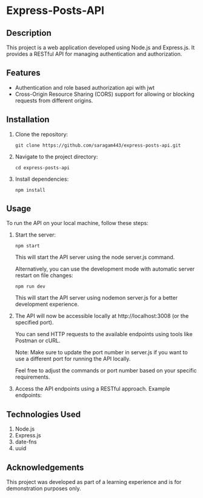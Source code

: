 # Express-Posts-API

## Description

This project is a web application developed using Node.js and Express.js. It provides a RESTful API for managing authentication and authorization.

## Features

- Authentication and role based authorization api with jwt
- Cross-Origin Resource Sharing (CORS) support for allowing or blocking requests from different origins.

## Installation

1. Clone the repository:

   ```shell
   git clone https://github.com/saragam443/express-posts-api.git
   ```

2. Navigate to the project directory:

   ```shell
   cd express-posts-api
   ```

3. Install dependencies:
   ```shell
   npm install
   ```

## Usage

To run the API on your local machine, follow these steps:

1. Start the server:

   ```shell
   npm start
   ```

   This will start the API server using the node server.js command.

   Alternatively, you can use the development mode with automatic server restart on file changes:

   ```shell
   npm run dev
   ```

   This will start the API server using nodemon server.js for a better development experience.

2. The API will now be accessible locally at http://localhost:3008 (or the specified port).

   You can send HTTP requests to the available endpoints using tools like Postman or cURL.

   Note: Make sure to update the port number in server.js if you want to use a different port for running the API locally.

   Feel free to adjust the commands or port number based on your specific requirements.

3. Access the API endpoints using a RESTful approach.
   Example endpoints:

## Technologies Used

1. Node.js
2. Express.js
3. date-fns
4. uuid

## Acknowledgements

This project was developed as part of a learning experience and is for demonstration purposes only.
